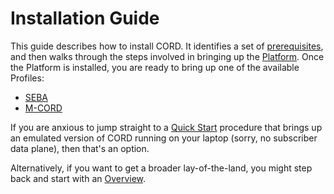 # Installation Guide

This guide describes how to install CORD. It identifies a set of
[prerequisites](prereqs/README.md), and then walks through
the steps involved in bringing up the [Platform](platform.md). Once
the Platform is installed, you are ready to bring up one of the
available Profiles:

* [SEBA](./profiles/seba/install.md)
* [M-CORD](./profiles/mcord/install.md)

If you are anxious to jump straight to a [Quick Start](quickstart.md)
procedure that brings up an emulated version of CORD running
on your laptop (sorry, no subscriber data plane), then that's an option.

Alternatively, if you want to get a broader lay-of-the-land, you
might step back and start with an [Overview](overview.md).
